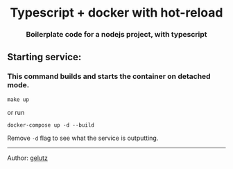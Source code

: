 <center>
<h1>Typescript + docker with hot-reload</h1>
<h3>Boilerplate code for a nodejs project, with typescript</h3>
</center>

## Starting service:
### This command builds and starts the container on detached mode.
`make up`

or run

`docker-compose up -d --build`

Remove `-d` flag to see what the service is outputting.

---

Author: [gelutz](https://github.com/gelutz)
